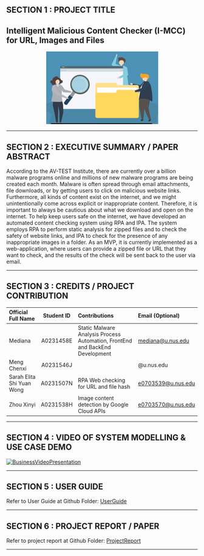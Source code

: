 ## SECTION 1 : PROJECT TITLE
## Intelligent Malicious Content Checker (I-MCC) for URL, Images and Files

<div align=center>
<img src="Miscellaneous/logo.png"
     style="" />
</div>


---
## SECTION 2 : EXECUTIVE SUMMARY / PAPER ABSTRACT

According to the AV-TEST Institute, there are currently over a billion malware programs online and millions of new malware programs are being created each month. Malware is often spread through email attachments, file downloads, or by getting users to click on malicious website links. Furthermore, all kinds of content exist on the internet, and we might unintentionally come across explicit or inappropriate content. Therefore, it is important to always be cautious about what we download and open on the internet. To help keep users safe on the internet, we have developed an automated content checking system using RPA and IPA. The system employs RPA to perform static analysis for zipped files and to check the safety of website links, and IPA to check for the presence of any inappropriate images in a folder. As an MVP, it is currently implemented as a web-application, where users can provide a zipped file or URL that they want to check, and the results of the check will be sent back to the user via email.

---
## SECTION 3 : CREDITS / PROJECT CONTRIBUTION

| Official Full Name  | Student ID   | Contributions | Email (Optional) |
| :------------ |:---------------:| :-----| :-----|
| Mediana | A0231458E | Static Malware Analysis Process Automation, FrontEnd and BackEnd Development | mediana@u.nus.edu |
| Meng Chenxi | A0231546J |  | @u.nus.edu |
| Sarah Elita Shi Yuan Wong| A0231507N | RPA Web checking for URL and file hash | e0703539@u.nus.edu |
| Zhou Xinyi | A0231538H | Image content detection by Google Cloud APIs | e0703570@u.nus.edu |

---
## SECTION 4 : VIDEO OF SYSTEM MODELLING & USE CASE DEMO

[![BusinessVideoPresentation](https://github.com/mediana-medy/ISA-IPA-2021-11-17-IS0XFT-GRP1-/tree/master/Miscellaneous/videocover.PNG)](https://drive.google.com/file/d/1ZB3m_oCjkcFrY4dY9SkikEFGesAC6igD/view?usp=sharing)

---
## SECTION 5 : USER GUIDE


Refer to User Guide at Github Folder: [UserGuide](https://github.com/mediana-medy/ISA-IPA-2021-11-17-IS03FT-GRP1-IntelligentMaliciousContentChecker_I-MCC/tree/master/UserGuide)

---
## SECTION 6 : PROJECT REPORT / PAPER

Refer to project report at Github Folder: [ProjectReport](https://github.com/mediana-medy/ISA-IPA-2021-11-17-IS03FT-GRP1-IntelligentMaliciousContentChecker_I-MCC/tree/master/ProjectReport)

---
